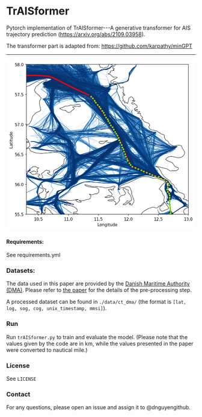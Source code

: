 # TrAISformer

Pytorch implementation of TrAISformer---A generative transformer for AIS trajectory prediction (https://arxiv.org/abs/2109.03958).

The transformer part is adapted from: https://github.com/karpathy/minGPT

---
<p align="center">
  <img width="600" height="450" src="./figures/t18_3.png">
</p>


#### Requirements: 
See requirements.yml

### Datasets:

The data used in this paper are provided by the [Danish Maritime Authority (DMA)](https://www.dma.dk/SikkerhedTilSoes/Sejladsinformation/AIS/Sider/default.aspx). 
Please refer to [the paper](https://arxiv.org/abs/2109.03958) for the details of the pre-processing step. 

A processed dataset can be found in `./data/ct_dma/`
(the format is `[lat, log, sog, cog, unix_timestamp, mmsi]`).

### Run

Run `trAISformer.py` to train and evaluate the model.
(Please note that the values given by the code are in km, while the values presented in the paper were converted to nautical mile.)


### License

See `LICENSE`

### Contact
For any questions, please open an issue and assign it to @dnguyengithub.


